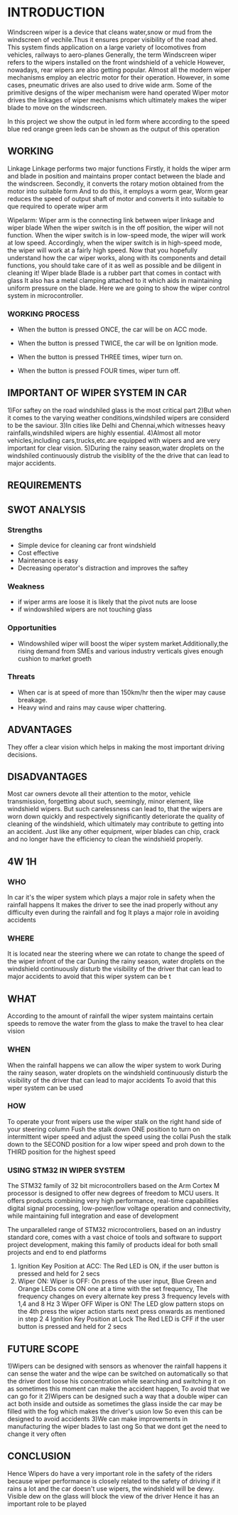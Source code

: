 # INTRODUCTION
Windscreen wiper is a device that cleans water,snow or mud from the windscreen of vechile.Thus it ensures proper visibility of the road ahed.
This system finds application on a large variety of locomotives from vehicles, railways to aero-planes Generally, the term Windscreen wiper
refers to the wipers installed on the front windshield of a vehicle However, nowadays, rear wipers are also getting popular. Almost all the 
modern wiper mechanisms employ an electric motor for their operation. However, in some cases, pneumatic drives are also used to drive wide
arm. Some of the primitive designs of the wiper mechanism were hand operated Wiper motor drives the linkages of wiper mechanisms which
ultimately makes the wiper blade to move on the windscreen.

In this project we show the output in led form where according to the speed blue red orange green leds can be shown as the output of this
operation
## WORKING

Linkage Linkage performs two major functions Firstly, it holds the wiper arm and blade in position and maintains proper contact between
the blade and the windscreen. Secondly, it converts the rotary motion obtained from the motor into suitable form And to do this, it employs a
worm gear, Worm gear reduces the speed of output shaft of motor and converts it into suitable to que required to operate wiper arm

Wipelarm: Wiper arm is the connecting link between wiper linkage and wiper blade
When the wiper switch is in the off position, the wiper will not function. When the wiper switch is in low-speed mode, the wiper will work at low 
speed. Accordingly, when the wiper switch is in high-speed mode, the wiper will work at a fairly high speed.
Now that you hopefully understand how the car wiper works, along with its components and detail functions, you should take care of it as well
as possible and be diligent in cleaning it!
Wiper blade Blade is a rubber part that comes in contact with glass It also has a metal clamping attached to it which aids in maintaining
uniform pressure on the blade. Here we are going to show the wiper control system in microcontroller.
### WORKING PROCESS
- When the button is pressed ONCE, the car will be on ACC mode.

- When the button is pressed TWICE, the car will be on Ignition mode.

- When the button is pressed THREE times, wiper turn on.

- When the button is pressed FOUR times, wiper turn off.
## IMPORTANT OF WIPER SYSTEM IN CAR
1)For saftey on the road windshiled glass is the most critical part
2)But when it comes to the varying weather conditions,windshiled wipers are considerd to be the saviour.
3)In cities like Delhi and Chennai,which witnesses heavy rainfalls,windshiled wipers are highly essential.
4)Almost all motor vehicles,including cars,trucks,etc.are equipped with wipers and are very important for clear vision.
5)During the rainy season,water droplets on the windshiled continuously distrub the visiblity of the the drive that can lead to major accidents.
## REQUIREMENTS 

## SWOT ANALYSIS
### Strengths
- Simple device for cleaning car front windshield
- Cost effective 
- Maintenance is easy
- Decreasing operator's distraction and improves the saftey
### Weakness 
- if wiper arms are loose it is likely that the pivot nuts are loose
- if windowshiled wipers are not touching glass
### Opportunities 
- Windowshiled wiper will boost the wiper system market.Additionally,the rising demand from SMEs and various industry verticals gives
 enough cushion to market groeth
### Threats
- When car is at speed of more than 150km/hr then the wiper may cause breakage.
- Heavy wind and rains may cause wiper chattering.

## ADVANTAGES
They offer a clear vision which helps in making the most important driving decisions.

## DISADVANTAGES

Most car owners devote all their attention to the motor, vehicle transmission, forgetting about such, seemingly, minor element, like windshield 
wipers. But such carelessness can lead to, that the wipers are worn down quickly and respectively significantly deteriorate the quality of 
cleaning of the windshield, which ultimately may contribute to getting into an accident. Just like any other equipment, wiper blades can chip,
crack and no longer have the efficiency to clean the windshield properly. 

## 4W 1H
### WHO
In car it's the wiper system which plays a major role in safety when the rainfall happens It makes the driver to see the inad properly without any difficulty even during the rainfall and fog It plays a major role in avoiding accidents
### WHERE
It is located near the steering where we can rotate to change the speed of the wiper infront of the car Duning the rainy season, water droplets on the windshield continuously disturb the visibility of the driver that can lead to major accidents to avoid that this wiper system can be t
## WHAT
According to the amount of rainfall the wiper system maintains certain speeds to remove the water from the glass to make the travel to hea clear vision
### WHEN
When the rainfall happens we can allow the wiper system to work During the rainy season, water droplets on the windshield continuously disturb the visibility of the driver that can lead to major accidents To avoid that this wper system can be used
### HOW
To operate your front wipers use the wiper stalk on the right hand side of your steering column Fush the stalk down ONE position to turn on intermittent wiper speed and adjust the speed using the collai Push the stalk down to the SECOND position for a low wiper speed and proh down to the THIRD position for the highest speed
### USING STM32 IN WIPER SYSTEM
The STM32 family of 32 bit microcontrollers based on the Arm Cortex M processor is designed to offer new degrees of freedom to MCU users. It offers products combining very high performance, real-time capabilities digital signal processing, low-power/low voltage operation and connectivity, while maintaining full integration and ease of development

The unparalleled range of STM32 microcontroliers, based on an industry standard core, comes with a vast choice of tools and software to support project development, making this family of products ideal for both small projects and end to end platforms

1. Ignition Key Position at ACC: The Red LED is ON, if the user button is pressed and held for 2 secs
2. Wiper ON: Wiper is OFF: On press of the user input, Blue Green and Orange LEDs come ON one at a time with the set frequency, The
frequency changes on every alternate key press 3 frequency levels with 1,4 and 8 Hz
3 Wiper OFF Wiper is ON! The LED glow pattern stops on the 4th press the wiper action starts next press onwards as mentioned in step 2 4 Ignition Key Position at Lock The Red LED is CFF if the user button is pressed and held for 2 secs

## FUTURE SCOPE
1)Wipers can be designed with sensors as whenover the rainfall happens it can sense the water and the wipe can be switched on automatically so that the driver dont loose his concentration while searching and switching it on as sometimes this moment can make the accident happen, To avoid that we can go for it
2)Wipers can be designed such a way that a double wiper can act both inside and outside as sometimes the glass inside the car may be filled with the fog which makes the driver's usion low So even this can be designed to avoid accidents
3)We can make improvements in manufacturing the wiper blades to last ong So that we dont get the need to change it very often

## CONCLUSION
Hence Wipers do have a very important role in the safety of the riders because wiper performance is closely related to the safety of driving if it 
rains a lot and the car doesn't use wipers, the windshield will be dewy. Visible dew on the glass will block the view of the driver Hence it has an
important role to be played






